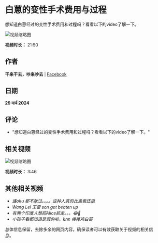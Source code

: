 # 白蒽的变性手术费用与过程

想知道白蒽经过的变性手术费用和过程吗？看看以下的video了解一下。

![视频缩略图](https://scontent-sjc3-1.xx.fbcdn.net/v/t15.5256-10/431159104_1070005150743308_8534305303210390955_n.jpg?stp=dst-jpg_s960x960_tt6&_nc_cat=105&ccb=1-7&_nc_sid=cb5bf7&_nc_ohc=ZSvZ81rHyWcQ7kNvgEWuCqz&_nc_zt=23&_nc_ht=scontent-sjc3-1.xx&_nc_gid=A3N_H-G1XQrqUR5juo7cwHB&oh=00_AYCbXE3G37Jke0tZeRt8tCM6LYsoEciKq2ersYZ7Wce1xA&oe=678C7C55)

**视频时长：** 21:50

## 作者
**干来干去，吵来吵去** | [Facebook](https://www.facebook.com/people/%E5%B9%B2%E6%9D%A5%E5%B9%B2%E5%8E%BB%E5%90%B5%E6%9D%A5%E5%90%B5%E5%8E%BB/61551399083209/?__tn__=-UC)

## 日期
**29 मार्च 2024**

## 评论
- "想知道白蒽经过的变性手术费用和过程吗？看看以下的video了解一下。"

## 相关视频
![视频缩略图](https://scontent-sjc3-1.xx.fbcdn.net/v/t15.5256-10/459169374_2212483449131474_2135946622756345772_n.jpg?stp=dst-jpg_p235x165_tt6&_nc_cat=110&ccb=1-7&_nc_sid=282d23&_nc_ohc=BG9CGNkBMrEQ7kNvgFgUXUw&_nc_zt=23&_nc_ht=scontent-sjc3-1.xx&_nc_gid=AY4hgLN4MkwYZDBlAr60Rad&oh=00_AYCBZEEXaoSfhPcaZt0dRn90ZYXT_LKj45ynpAS1eUJHZQ&oe=678C7334)

**视频时长：** 3:46

## 其他相关视频
- *连oku 都不放过。。。。这种人真的比禽兽还狠*  
- *Wang Lei 王雷 son got beaten up*  
- *有两个印度人想把Alice抓走。。。😂🤣*  
- *小孩子看都知道是假的啦。knn 棒棒鸡白哥*  

总体信息保留，去除多余的网页内容，确保读者可以有效获取关于视频的相关信息。
<!-- tcd_original_link https://www.facebook.com/61551399083209/videos/%E6%83%B3%E7%9F%A5%E9%81%93%E7%99%BD%E8%92%BD-%E7%BB%8F%E8%BF%87%E7%9A%84%E5%8F%98%E6%80%A7%E6%89%8B%E6%9C%AF%E8%B4%B9%E7%94%A8%E5%92%8C%E8%BF%87%E7%A8%8B%E5%90%97-%E7%9C%8B%E7%9C%8B%E4%BB%A5%E4%B8%8B%E7%9A%84video%E4%BA%86%E8%A7%A3%E4%B8%80%E4%B8%8B/963829351570375/?locale=hi_IN -->
